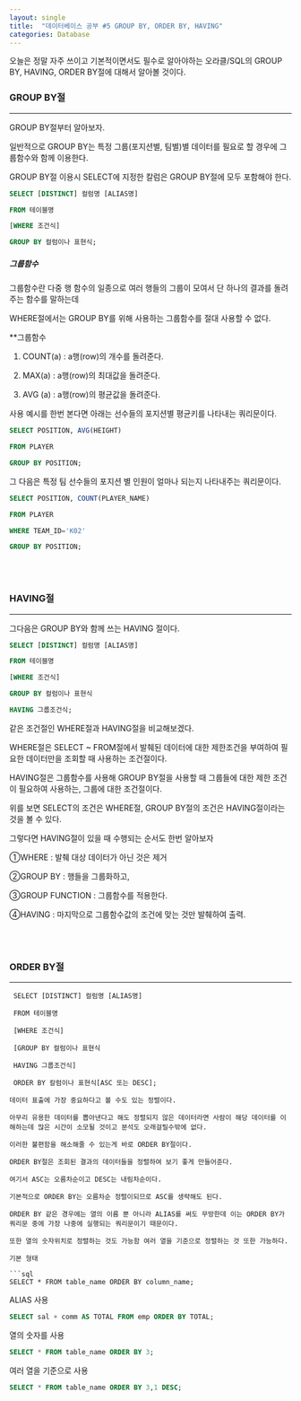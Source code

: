 ```yaml
---
layout: single
title:  "데이터베이스 공부 #5 GROUP BY, ORDER BY, HAVING"
categories: Database
---
```


오늘은 정말 자주 쓰이고 기본적이면서도 필수로 알아야하는 오라클/SQL의 GROUP BY, HAVING, ORDER BY절에 대해서 알아볼 것이다.

### GROUP BY절


---

GROUP BY절부터 알아보자.

일반적으로 GROUP BY는 특정 그룹(포지션별, 팀별)별 데이터를 필요로 할 경우에 그룹함수와 함께 이용한다.

GROUP BY절 이용시 SELECT에 지정한 칼럼은 GROUP BY절에 모두 포함해야 한다.

```sql
SELECT [DISTINCT] 컬럼명 [ALIAS명]

FROM 테이블명

[WHERE 조건식]

GROUP BY 컬럼이나 표현식;
```

##### 그룹함수

그룹함수란 다중 행 함수의 일종으로 여러 행들의 그룹이 모여서 단 하나의 결과를 돌려주는 함수를 말하는데

WHERE절에서는 GROUP BY를 위해 사용하는 그룹함수를 절대 사용할 수 없다.


**그룹함수

1. COUNT(a) : a행(row)의 개수를 돌려준다.

2. MAX(a) : a행(row)의 최대값을 돌려준다.

3. AVG (a) : a행(row)의 평균값을 돌려준다.


사용 예시를 한번 본다면 아래는 선수들의 포지션별 평균키를 나타내는 쿼리문이다.
```sql
SELECT POSITION, AVG(HEIGHT)

FROM PLAYER

GROUP BY POSITION;
```


그 다음은 특정 팀 선수들의 포지션 별 인원이 얼마나 되는지 나타내주는 쿼리문이다.

```sql
SELECT POSITION, COUNT(PLAYER_NAME)

FROM PLAYER

WHERE TEAM_ID='K02'

GROUP BY POSITION;
```







<br/><br/>
### HAVING절


---

그다음은 GROUP BY와 함께 쓰는 HAVING 절이다.

```sql
SELECT [DISTINCT] 컬럼명 [ALIAS명]

FROM 테이블명

[WHERE 조건식]

GROUP BY 컬럼이나 표현식

HAVING 그룹조건식;
```

같은 조건절인 WHERE절과 HAVING절을 비교해보겠다.

WHERE절은 SELECT ~ FROM절에서 발췌된 데이터에 대한 제한조건을 부여하여 필요한 데이터만을 조회할 때 사용하는 조건절이다.

HAVING절은 그룹함수를 사용해 GROUP BY절을 사용할 때 그룹들에 대한 제한 조건이 필요하여 사용하는, 그룹에 대한 조건절이다.

위를 보면 SELECT의 조건은 WHERE절, GROUP BY절의 조건은 HAVING절이라는 것을 볼 수 있다.


그렇다면 HAVING절이 있을 때 수행되는 순서도 한번 알아보자


①WHERE : 발췌 대상 데이터가 아닌 것은 제거

②GROUP BY : 행들을 그룹화하고,

③GROUP FUNCTION : 그룹함수를 적용한다.

④HAVING : 마지막으로 그룹함수값의 조건에 맞는 것만 발췌하여 출력.



<br/><br/>
### ORDER BY절


---


```
 SELECT [DISTINCT] 컬럼명 [ALIAS명]

 FROM 테이블명

 [WHERE 조건식]

 [GROUP BY 컬럼이나 표현식

 HAVING 그룹조건식]

 ORDER BY 칼럼이나 표현식[ASC 또는 DESC];

데이터 표출에 가장 중요하다고 볼 수도 있는 정렬이다.

아무리 유용한 데이터를 뽑아낸다고 해도 정렬되지 않은 데이터라면 사람이 해당 데이터를 이해하는데 많은 시간이 소모될 것이고 분석도 오래걸릴수밖에 없다.

이러한 불편함을 해소해줄 수 있는게 바로 ORDER BY절이다.

ORDER BY절은 조회된 결과의 데이터들을 정렬하여 보기 좋게 만들어준다.

여기서 ASC는 오름차순이고 DESC는 내림차순이다.

기본적으로 ORDER BY는 오름차순 정렬이되므로 ASC를 생략해도 된다.

ORDER BY 같은 경우에는 열의 이름 뿐 아니라 ALIAS를 써도 무방한데 이는 ORDER BY가 쿼리문 중에 가장 나중에 실행되는 쿼리문이기 때문이다.

또한 열의 숫자위치로 정렬하는 것도 가능함 여러 열을 기준으로 정렬하는 것 또한 가능하다.

기본 형태

```sql
SELECT * FROM table_name ORDER BY column_name;
```

ALIAS 사용

```sql
SELECT sal + comm AS TOTAL FROM emp ORDER BY TOTAL;
```

열의 숫자를 사용

```sql
SELECT * FROM table_name ORDER BY 3;
```

여러 열을 기준으로 사용

```sql
SELECT * FROM table_name ORDER BY 3,1 DESC;
```



